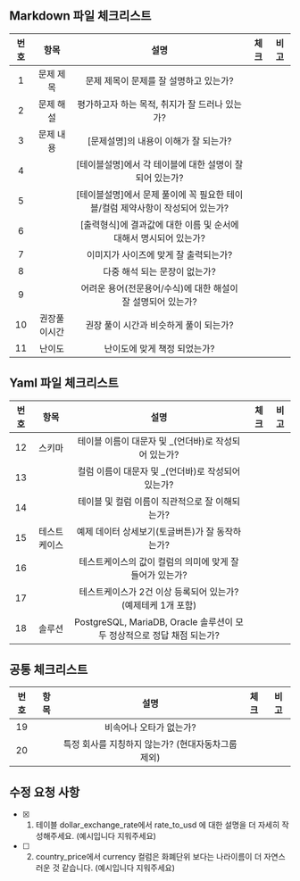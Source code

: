 ## Markdown 파일 체크리스트
| 번호 |     항목     |                              설명                              | 체크 | 비고 |
|:----:|:------------:|:-------------------------------------------------------------:|:----:|:-----:|
|   1  |   문제 제목  | 문제 제목이 문제를 잘 설명하고 있는가?                         |      |      |
|   2  |   문제 해설  | 평가하고자 하는 목적, 취지가 잘 드러나 있는가?                 |      |      |
|   3  |   문제 내용  | [문제설명]의 내용이 이해가 잘 되는가?                          |      |      |
|   4  |              | [테이블설명]에서 각 테이블에 대한 설명이 잘 되어 있는가?                        |     |      |
|   5  |              | [테이블설명]에서 문제 풀이에 꼭 필요한 테이블/컬럼 제약사항이 작성되어 있는가?    |     |      |
|   6  |              | [출력형식]에 결과값에 대한 이름 및 순서에 대해서 명시되어 있는가?                |      |      |
|   7  |              | 이미지가 사이즈에 맞게 잘 출력되는가?                           |      |      |
|   8  |              | 다중 해석 되는 문장이 없는가?                                         |      |      |
|   9  |              | 어려운 용어(전문용어/수식)에 대한 해설이 잘 설명되어 있는가?    |      |      |
|  10  | 권장풀이시간 | 권장 풀이 시간과 비슷하게 풀이 되는가?                         |      |      |
|  11  |    난이도    | 난이도에 맞게 책정 되었는가?                                    |      |      |

## Yaml 파일 체크리스트
| 번호 |              항목             |                                                       설명                                                      | 체크 | 비고 |
|:----:|:-----------------------------:|:---------------------------------------------------------------------------------------------------------------:|:----:|:-----:|
|  12  |             스키마            | 테이블 이름이 대문자 및 _(언더바)로 작성되어 있는가?                                                               |      |      |
|  13  |                               | 컬럼 이름이 대문자 및 _(언더바)로 작성되어 있는가?                                                               |      |      |
|  14  |                               | 테이블 및 컬럼 이름이 직관적으로 잘 이해되는가?                                                                 |      |      |
|  15  |      테스트케이스              | 예제 데이터 상세보기(토글버튼)가 잘 동작하는가?                                                                 |      |      |
|  16  |                               | 테스트케이스의 값이 컬럼의 의미에 맞게 잘 들어가 있는가?                                                         |      |      |
|  17  |                               | 테스트케이스가 2건 이상 등록되어 있는가? (예제테케 1개 포함)                                                    |      |      |
|  18  |             솔루션            | PostgreSQL, MariaDB,   Oracle 솔루션이 모두 정상적으로 정답 채점 되는가?                                       |      |      |

## 공통 체크리스트
| 번호 | 항목 |                            설명                            | 체크 | 비고 |
|:----:|:----:|:----------------------------------------------------------:|:----:|:----:|
|  19  |  　  | 비속어나 오타가 없는가?                                    |      |      |
|  20  |      | 특정 회사를 지칭하지 않는가? (현대자동차그룹 제외)           |      |      |


## 수정 요청 사항
- [x] 1. 테이블 dollar_exchange_rate에서 rate_to_usd 에 대한 설명을 더 자세히 작성해주세요. (예시입니다 지워주세요)

- [ ] 2. country_price에서 currency 컬럼은 화폐단위 보다는 나라이름이 더 자연스러운 것 같습니다. (예시입니다 지워주세요)
